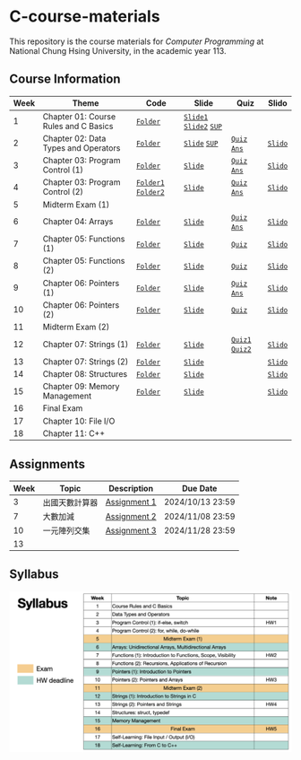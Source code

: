 # C-course-materials
This repository is the course materials for *Computer Programming* at National Chung Hsing University, in the academic year 113.

## Course Information
| Week | Theme | Code | Slide | Quiz | Slido |
| -------- | -------- | --- | --- | --- | --- |
|1| 	Chapter 01: Course Rules and C Basics | [`Folder`](./01-basics) | [`Slide1`](./slides/intro.pdf) [`Slide2`](./slides/c_basics.pdf) [`SUP`](./slides/c_basics_sup.pdf)|
|2| 	Chapter 02: Data Types and Operators | [`Folder`](./02-data-types) | [`Slide`](./slides/data_types_op.pdf) [`SUP`](./slides/data_types_op_sup.pdf) | [`Quiz`](quizzes/w2.md) [`Ans`](quizzes/w2_ans.c) | [`Slido`](https://app.sli.do/event/2ZAKNJ9yG6sa6Gz6ZH7vkT) |
|3| 	Chapter 03: Program Control (1)| [`Folder`](./03-Program_control) | [`Slide`](./slides/control_1.pdf) | [`Quiz`](quizzes/w3.md) [`Ans`](quizzes/w3_ans.c) | [`Slido`](https://app.sli.do/event/f2mntYzC21o6hhzJJasQG5)  |
|4|     Chapter 03: Program Control (2)| [`Folder1`](./03-Program_control_for) [`Folder2`](./03-Program_control_while) | [`Slide`](slides/control_2.pdf) | [`Quiz`](quizzes/w4.md) [`Ans`](quizzes/w4_ans.c)  | [`Slido`](https://app.sli.do/event/5yDqn6bchhHwQnxQ9FfmK9) |
|5| 	Midterm Exam (1)
|6| 	Chapter 04: Arrays | [`Folder`](./04-Arrays) | [`Slide`](slides/arrays.pdf) | [`Quiz`](quizzes/w6.md) [`Ans`](quizzes/w6_ans.c)| [`Slido`](https://app.sli.do/event/sToe6xX3QcD3W8fwZ3qeZb) |
|7| 	Chapter 05: Functions (1) | [`Folder`](./05-Functions) | [`Slide`](slides/functions.pdf) | [`Quiz`](quizzes/w7.md)| [`Slido`](https://app.sli.do/event/wrU4JR9FC3rph3U5nNMqko) |
|8| 	Chapter 05: Functions (2) | [`Folder`](./05-Functions-2)  | [`Slide`](slides/functions_2.pdf) | [`Quiz`](quizzes/w8.md) | [`Slido`](https://app.sli.do/event/ko1Ax93b38CYuj79op15WL) |
|9|     Chapter 06: Pointers (1) | [`Folder`](./06-Pointers) | [`Slide`](slides/pointers.pdf) | [`Quiz`](quizzes/w9.md) [`Ans`](quizzes/w9_ans.c) | [`Slido`](https://app.sli.do/event/4BNCTBE5XgbJFZMjAbeZe2) |
|10| 	Chapter 06: Pointers (2) | [`Folder`](./06-Pointers-arrays) | [`Slide`](slides/pointers_arrays.pdf) | [`Quiz`](quizzes/) |[`Slido`](https://app.sli.do/event/ct3SjZG3qrSC4Dig5LEXNP) |
|11| 	Midterm Exam (2)
|12| 	Chapter 07: Strings (1) | [`Folder`](./07-Strings) | [`Slide`](slides/strings.pdf) | [`Quiz1`](quizzes/w12_1.md) [`Quiz2`](quizzes/w12_2.md) | [`Slido`](https://app.sli.do/event/8w7sDpBbLeBoyRs28VpuvE) |
|13| 	Chapter 07: Strings (2) | [`Folder`](./07-Strings-2) | [`Slide`](slides/strings_2.pdf) | | [`Slido`](https://app.sli.do/event/ncEWC6tvRaCMUsh1ayxXdc) |
|14| 	Chapter 08: Structures | [`Folder`](./08-Structures) | [`Slide`](slides/structures.pdf) | | [`Slido`](https://app.sli.do/event/eJKVBio1z5UzFZHXH3YNGo) |
|15| 	Chapter 09: Memory Management | [`Folder`](./09-DynamicMemoryAlloc) | [`Slide`](slides/dynamic_memory_alloc.pdf) | | [`Slido`](https://app.sli.do/event/4jYSgLuctxoC9k5eKb4PS2) |
|16| 	Final Exam
|17| 	Chapter 10: File I/O
|18| 	Chapter 11: C++

## Assignments
| Week | Topic | Description | Due Date |
| ---- | ---- | -------- | ----------- |
| 3 | 出國天數計算器 | [Assignment 1](./assignments/assignment1.pdf) | 2024/10/13 23:59|
| 7 | 大數加減 | [Assignment 2](./assignments/assignment2.md) | 2024/11/08 23:59|
| 10 | 一元陣列交集 | [Assignment 3](./assignments/assignment3.md) | 2024/11/28 23:59|
| 13 | | | |

## Syllabus
![syllabus](./slides/syllabus.png)
